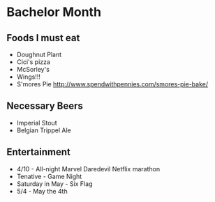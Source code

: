 # Bachelor Month
## Foods I must eat
* Doughnut Plant
* Cici's pizza
* McSorley's
* Wings!!!
* S'mores Pie http://www.spendwithpennies.com/smores-pie-bake/

## Necessary Beers
* Imperial Stout
* Belgian Trippel Ale

## Entertainment
* 4/10 - All-night Marvel Daredevil Netflix marathon
* Tenative - Game Night
* Saturday in May - Six Flag
* 5/4 - May the 4th
